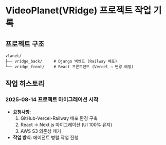 # VideoPlanet(VRidge) 프로젝트 작업 기록

## 프로젝트 구조
```
vlanet/
├── vridge_back/     # Django 백엔드 (Railway 배포)
└── vridge_front/    # React 프론트엔드 (Vercel → 변경 예정)
```

## 작업 히스토리

### 2025-08-14 프로젝트 마이그레이션 시작
- **요청사항**:
  1. GitHub-Vercel-Railway 배포 환경 구축
  2. React → Next.js 마이그레이션 (UI 100% 유지)
  3. AWS S3 의존성 제거
- **작업 방식**: 에이전트 병렬 작업 진행